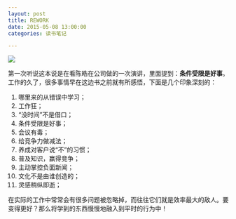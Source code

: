 ```yaml
---
layout: post
title: REWORK
date: 2015-05-08 13:00:00
categories: 读书笔记

---
```


![](http://img3.douban.com/mpic/s4502451.jpg)

第一次听说这本说是在看陈皓在公司做的一次演讲，里面提到：**条件受限是好事**。工作的久了，很多事情早在这边书之前就有所感悟，下面是几个印象深刻的：


1. 哪里来的从错误中学习；
2. 工作狂；
3. “没时间”不是借口；
4. 条件受限是好事；
5. 会议有毒；
6. 给竞争力做减法；
7. 养成对客户说“不”的习惯；
8. 普及知识，赢得竞争；
9. 主动掌控负面新闻；
10. 文化不是由谁创造的；
11. 灵感稍纵即逝；

在实际的工作中常常会有很多问题被忽略掉，而往往它们就是效率最大的敌人。要变得更好？那么将学到的东西慢慢地融入到平时的行为中！